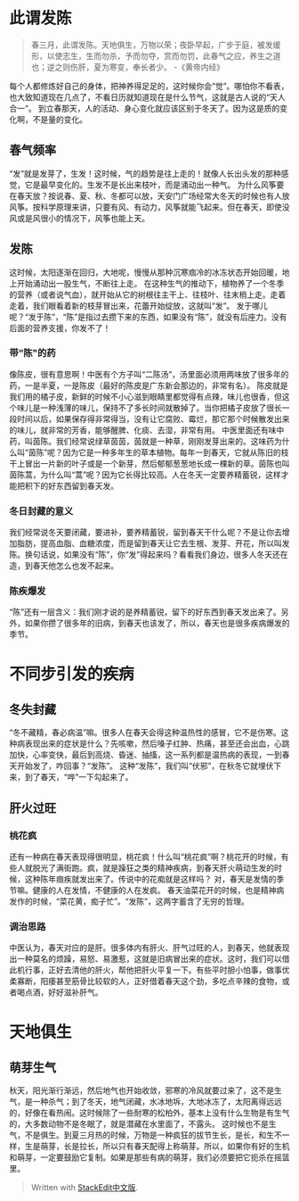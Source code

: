 # 此谓发陈
> 春三月，此谓发陈。天地俱生，万物以荣；夜卧早起，广步于庭，被发缓形，以使志生，生而勿杀，予而勿夺，赏而勿罚，此春气之应，养生之道也；逆之则伤肝，夏为寒变，奉长者少。
>       -《黄帝内经》

每个人都修炼好自己的身体，把神养得足足的，这时候你会“觉”。哪怕你不看表，也大致知道现在几点了，不看日历就知道现在是什么节气，这就是古人说的“天人合一”。
到立春那天，人的活动、身心变化就应该区别于冬天了。因为这是质的变化啊，不是量的变化。
## 春气频率
“发”就是发芽了，生发！这时候，气的趋势是往上走的！就像人长出头发的那种感觉，它是最早变化的。生发不是长出来枝叶，而是涌动出一种气。
为什么风筝要在春天放？按说春、夏、秋、冬都可以放，天安门广场经常大冬天的时候也有人放风筝。按科学原理来讲，只要有风、有动力，风筝就能飞起来。但在春天，即使没风或是风很小的情况下，风筝也能上天。
## 发陈
这时候，太阳逐渐在回归，大地呢，慢慢从那种沉寒痼冷的冰冻状态开始回暖，地上开始涌动出一股生气，不断往上走。
在这种生气的推动下，植物养了一个冬季的营养（或者说气血），就开始从它的树根往主干上、往枝叶、往末梢上走。走着走着，我们眼看着新的枝芽冒出来，花蕾开始绽放，这就叫“发”。 发于哪儿呢？“发于陈”，“陈”是指过去攒下来的东西，如果没有“陈”，就没有后座力。没有后面的营养支援，你发不了！
### 带“陈"的药
像陈皮，很有意思啊！中医有个方子叫“二陈汤”，汤里面必须用两味放了很多年的药，一是半夏，一是陈皮（最好的陈皮是广东新会那边的，非常有名）。 陈皮就是我们用的橘子皮，新鲜的时候不小心滋到眼睛里都觉得有点辣，味儿也很香，但这个味儿是一种浅薄的味儿，保持不了多长时间就散掉了。当你把橘子皮放了很长一段时间以后，如果保存得非常得当，没有让它腐败、霉烂，那它那个时候散发出来的味儿，就非常的芳香，能够醒脾、化痰、去湿，非常有用。
中医里面还有味中药，叫茵陈。我们经常说绿草茵茵，茵就是一种草，刚刚发芽出来的。这味药为什么叫“茵陈”呢？因为它是一种多年生的草本植物。每年一到春天，它就从陈旧的枝干上冒出一片新的叶子或是一个新芽，然后郁郁葱葱地长成一棵新的草。茵陈也叫茵陈蒿，为什么叫“蒿”呢？因为它长得比较高。人在冬天一定要养精蓄锐，这样才能把积下的好东西留到春天发。
### 冬日封藏的意义
我们经常说冬天要闭藏，要进补，要养精蓄锐，留到春天干什么呢？不是让你去增加脂肪，提高血脂、血糖浓度，而是留到春天让它去生根、发芽、开花，所以叫发陈。换句话说，如果没有“陈”，你“发”得起来吗？看看我们身边，很多人冬天还在造，到春天他怎么也发不起来。
### 陈疾爆发
 “陈”还有一层含义：我们刚才说的是养精蓄锐，留下的好东西到春天发出来了。另外，如果你攒了很多年的旧病，到春天也该发了，所以，春天也是很多疾病爆发的季节。

# 不同步引发的疾病
## 冬失封藏
“冬不藏精，春必病温”嘛。很多人在春天会得这种温热性的感冒，它不是伤寒。这种病表现出来的症状是什么？先咳嗽，然后嗓子红肿、热痛，甚至还会出血，心跳加快，心率变快，最后到高烧、昏迷、抽搐，这一系列都是温热病的表现，一到春天开始发了，咋回事？“发陈”。
这种“发陈”，我们叫“伏邪”，在秋冬它就埋伏下来，到了春天，“哗”一下勾起来了。
## 肝火过旺
### 桃花疯
还有一种病在春天表现得很明显，桃花疯！什么叫“桃花疯”啊？桃花开的时候，有些人就脱光了满街跑。疯，就是躁狂之类的精神疾病，到春天肝火萌动生发的时候，这种陈年痼疾就发出来了。传说中的花痴就是这样吗？ 对，春天是发情的季节嘛。健康的人在发情，不健康的人在发疯。
春天油菜花开的时候，也是精神病发作的时候，“菜花黄，痴子忙”。“发陈”，这两字蓄含了无穷的哲理。
### 调治思路
中医认为，春天对应的是肝。很多体内有肝火、肝气过旺的人，到春天，他就表现出一种莫名的烦躁，易怒、易激惹，这就是旧病冒出来的症状。这时，我们可以借此机行事，正好去清他的肝火，帮他把肝火平复一下。有些平时胆小怕事，做事优柔寡断，阳痿甚至筋骨比较软的人，正好借着春天这个劲，多吃点辛辣的食物，或者喝点酒，好好滋补肝气。
# 天地俱生
## 萌芽生气
秋天，阳光渐行渐远，然后地气也开始收敛，邪寒的冷风就要过来了，这不是生气，是一种杀气；到了冬天，地气闭藏，水冰地坼，大地冰冻了，太阳离得远远的，好像在看热闹。这时候除了一些耐寒的松柏外，基本上没有什么生物是有生气的，大多数动物不是冬眠了，就是潜藏在水里面了，不露头。 这时候也不是生气，不是俱生。到夏三月热的时候，万物是一种疯狂的拔节生长，是长，和生不一样，生是萌芽，长是拉长，所以只有春天配得上称萌芽。所以，如果你有好的生机和萌芽，一定要鼓励它复制。如果是那些有病的萌芽，我们必须要把它扼杀在摇篮里。

> Written with [StackEdit中文版](https://stackedit.cn/).
<!--stackedit_data:
eyJoaXN0b3J5IjpbLTE0NTU5NTY2OTIsMTk3OTA3NzY2MV19
-->